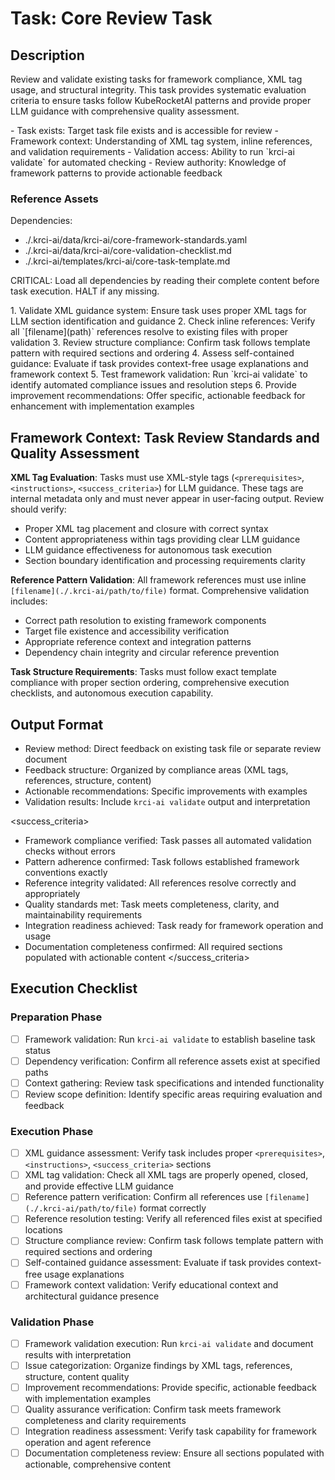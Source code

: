 # Task: Core Review Task

## Description

Review and validate existing tasks for framework compliance, XML tag usage, and structural integrity. This task provides systematic evaluation criteria to ensure tasks follow KubeRocketAI patterns and provide proper LLM guidance with comprehensive quality assessment.

<prerequisites>
- Task exists: Target task file exists and is accessible for review
- Framework context: Understanding of XML tag system, inline references, and validation requirements
- Validation access: Ability to run `krci-ai validate` for automated checking
- Review authority: Knowledge of framework patterns to provide actionable feedback
</prerequisites>

### Reference Assets

Dependencies:

- ./.krci-ai/data/krci-ai/core-framework-standards.yaml
- ./.krci-ai/data/krci-ai/core-validation-checklist.md
- ./.krci-ai/templates/krci-ai/core-task-template.md

CRITICAL: Load all dependencies by reading their complete content before task execution. HALT if any missing.

<instructions>
1. Validate XML guidance system: Ensure task uses proper XML tags for LLM section identification and guidance
2. Check inline references: Verify all `[filename](path)` references resolve to existing files with proper validation
3. Review structure compliance: Confirm task follows template pattern with required sections and ordering
4. Assess self-contained guidance: Evaluate if task provides context-free usage explanations and framework context
5. Test framework validation: Run `krci-ai validate` to identify automated compliance issues and resolution steps
6. Provide improvement recommendations: Offer specific, actionable feedback for enhancement with implementation examples
</instructions>

## Framework Context: Task Review Standards and Quality Assessment

**XML Tag Evaluation**: Tasks must use XML-style tags (`<prerequisites>`, `<instructions>`, `<success_criteria>`) for LLM guidance. These tags are internal metadata only and must never appear in user-facing output. Review should verify:

- Proper XML tag placement and closure with correct syntax
- Content appropriateness within tags providing clear LLM guidance
- LLM guidance effectiveness for autonomous task execution
- Section boundary identification and processing requirements clarity

**Reference Pattern Validation**: All framework references must use inline `[filename](./.krci-ai/path/to/file)` format. Comprehensive validation includes:

- Correct path resolution to existing framework components
- Target file existence and accessibility verification
- Appropriate reference context and integration patterns
- Dependency chain integrity and circular reference prevention

**Task Structure Requirements**: Tasks must follow exact template compliance with proper section ordering, comprehensive execution checklists, and autonomous execution capability.

## Output Format

- Review method: Direct feedback on existing task file or separate review document
- Feedback structure: Organized by compliance areas (XML tags, references, structure, content)
- Actionable recommendations: Specific improvements with examples
- Validation results: Include `krci-ai validate` output and interpretation

<success_criteria>
- Framework compliance verified: Task passes all automated validation checks without errors
- Pattern adherence confirmed: Task follows established framework conventions exactly
- Reference integrity validated: All references resolve correctly and appropriately
- Quality standards met: Task meets completeness, clarity, and maintainability requirements
- Integration readiness achieved: Task ready for framework operation and usage
- Documentation completeness confirmed: All required sections populated with actionable content
</success_criteria>

## Execution Checklist

### Preparation Phase

- [ ] Framework validation: Run `krci-ai validate` to establish baseline task status
- [ ] Dependency verification: Confirm all reference assets exist at specified paths
- [ ] Context gathering: Review task specifications and intended functionality
- [ ] Review scope definition: Identify specific areas requiring evaluation and feedback

### Execution Phase

- [ ] XML guidance assessment: Verify task includes proper `<prerequisites>`, `<instructions>`, `<success_criteria>` sections
- [ ] XML tag validation: Check all XML tags are properly opened, closed, and provide effective LLM guidance
- [ ] Reference pattern verification: Confirm all references use `[filename](./.krci-ai/path/to/file)` format correctly
- [ ] Reference resolution testing: Verify all referenced files exist at specified locations
- [ ] Structure compliance review: Confirm task follows template pattern with required sections and ordering
- [ ] Self-contained guidance assessment: Evaluate if task provides context-free usage explanations
- [ ] Framework context validation: Verify educational context and architectural guidance presence

### Validation Phase

- [ ] Framework validation execution: Run `krci-ai validate` and document results with interpretation
- [ ] Issue categorization: Organize findings by XML tags, references, structure, content quality
- [ ] Improvement recommendations: Provide specific, actionable feedback with implementation examples
- [ ] Quality assurance verification: Confirm task meets framework completeness and clarity requirements
- [ ] Integration readiness assessment: Verify task capability for framework operation and agent reference
- [ ] Documentation completeness review: Ensure all sections populated with actionable, comprehensive content
